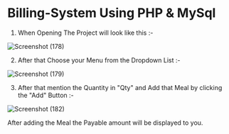# Billing-System Using PHP & MySql

1) When Opening The Project will look like this :-

![Screenshot (178)](https://user-images.githubusercontent.com/83440971/226903380-91850fbd-b053-4597-a85c-3df6bdd35d4e.png)

2) After that Choose your Menu from the Dropdown List :- 

![Screenshot (179)](https://user-images.githubusercontent.com/83440971/226905123-6f62124e-ff6a-4cc6-aae5-fa795cf048cd.png)

3) After that mention the Quantity in "Qty" and Add that Meal by clicking the "Add" Button :-

![Screenshot (182)](https://user-images.githubusercontent.com/83440971/226908636-01eb504f-0242-4a5d-bd1a-ff1fd32a5286.png)


After adding the Meal the Payable amount will be displayed to you.
